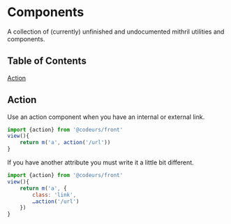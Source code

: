 # Components
A collection of (currently) unfinished and undocumented mithril utilities and components.
## Table of Contents
[Action](#action)
## Action
Use an action component when you have an internal or external link.
```javascript
import {action} from '@codeurs/front'
view(){
    return m('a', action('/url'))
}
```
If you have another attribute you must write it a little bit different.
```javascript
import {action} from '@codeurs/front'
view(){
    return m('a', {
        class: 'link',
        …action('/url')
    })
}
```
